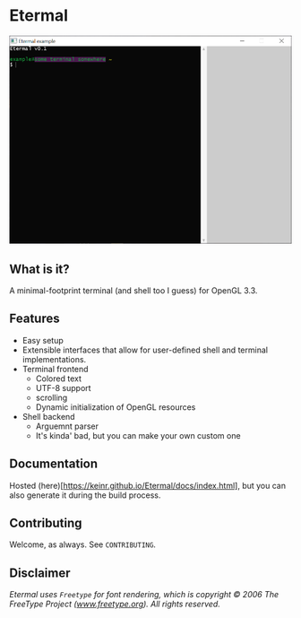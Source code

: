 # Etermal

![Alternate image text](screenshots/example.png)

## What is it?

A minimal-footprint terminal (and shell too I guess) for OpenGL 3.3.

## Features

- Easy setup
- Extensible interfaces that allow for user-defined shell and terminal implementations.
- Terminal frontend
    - Colored text
    - UTF-8 support
    - scrolling
    - Dynamic initialization of OpenGL resources
- Shell backend
    - Arguemnt parser
    - It's kinda' bad, but you can make your own custom one


## Documentation

Hosted (here)[https://keinr.github.io/Etermal/docs/index.html], but you can also generate it during the build process.

## Contributing

Welcome, as always. See `CONTRIBUTING`.

## Disclaimer

*Etermal uses `Freetype` for font rendering, which is copyright © 2006 The FreeType Project (www.freetype.org). All rights reserved.*
